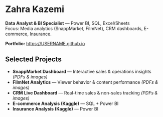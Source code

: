 # Zahra Kazemi
**Data Analyst & BI Specialist** — Power BI, SQL, Excel/Sheets  
Focus: Media analytics (SnappMarket, FilmNet), CRM dashboards, E-commerce, Insurance.  

**Portfolio:** https://USERNAME.github.io  

## Selected Projects
- **SnappMarket Dashboard** — Interactive sales & operations insights *(PDFs & images)*
- **FilmNet Analytics** — Viewer behavior & content performance *(PDFs & images)*
- **CRM Live Dashboard** — Real-time sales & non-sales tracking *(PDFs & images)*
- **E-commerce Analysis (Kaggle)** — SQL + Power BI
- **Insurance Analysis (Kaggle)** — Power BI
